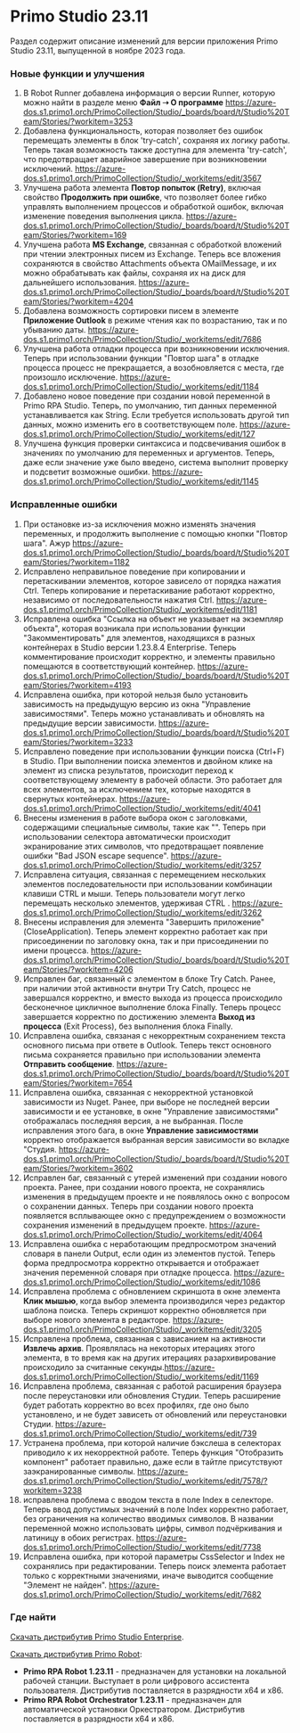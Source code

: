 # Primo Studio 23.11
Раздел содержит описание изменений для версии приложения Primo Studio 23.11, выпущенной в ноябре 2023 года.

### Новые функции и улучшения

1. В Robot Runner добавлена информация о версии Runner, которую можно найти в разделе меню **Файл ➝ О программе** https://azure-dos.s1.primo1.orch/PrimoCollection/Studio/_boards/board/t/Studio%20Team/Stories/?workitem=3253
2. Добавлена функциональность, которая позволяет без ошибок перемещать элементы в блок 'try-catch', сохраняя их логику работы. Теперь такая возможность также доступна для элемента 'try-catch', что  предотвращает аварийное завершение при возникновении исключений. https://azure-dos.s1.primo1.orch/PrimoCollection/Studio/_workitems/edit/3567
3. Улучшена работа элемента **Повтор попыток (Retry)**, включая свойство **Продолжить при ошибке**, что позволяет более гибко управлять выполнением процессов и обработкой ошибок, включая изменение поведения выполнения цикла. https://azure-dos.s1.primo1.orch/PrimoCollection/Studio/_boards/board/t/Studio%20Team/Stories/?workitem=169
4. Улучшена работа **MS Exchange**, связанная с обработкой вложений при чтении электронных писем из Exchange. Теперь все вложения сохраняются в свойство Attachments объекта OMailMessage, и их можно обрабатывать как файлы, сохраняя их на диск для дальнейшего использования. https://azure-dos.s1.primo1.orch/PrimoCollection/Studio/_boards/board/t/Studio%20Team/Stories/?workitem=4204
5. Добавлена возможность сортировки писем в элементе **Приложение Outlook** в режиме чтения как по возрастанию, так и по убыванию даты. https://azure-dos.s1.primo1.orch/PrimoCollection/Studio/_workitems/edit/7686
6. Улучшена работа отладки процесса при возникновении исключения. Теперь при использовании функции "Повтор шага" в отладке процесса процесс не прекращается, а возобновляется с места, где произошло исключение. https://azure-dos.s1.primo1.orch/PrimoCollection/Studio/_workitems/edit/1184
7. Добавлено новое поведение при создании новой переменной в Primo RPA Studio. Теперь, по умолчанию, тип данных переменной устанавливается как String. Если требуется использовать другой тип данных, можно изменить его в соответствующем поле. https://azure-dos.s1.primo1.orch/PrimoCollection/Studio/_workitems/edit/127
8. Улучшена функция проверки синтаксиса и подсвечивания ошибок в значениях по умолчанию для переменных и аргументов. Теперь, даже если значение уже было введено, система выполнит проверку и подсветит возможные ошибки. https://azure-dos.s1.primo1.orch/PrimoCollection/Studio/_workitems/edit/1145



### Исправленные ошибки 

1. При остановке из-за исключения можно изменять значения переменных, и продолжить выполнение с помощью кнопки "Повтор шага".  Ажур https://azure-dos.s1.primo1.orch/PrimoCollection/Studio/_boards/board/t/Studio%20Team/Stories/?workitem=1182
2. Исправлено неправильное поведение при копировании и перетаскивании элементов, которое зависело от порядка нажатия Ctrl. Теперь копирование и перетаскивание работают корректно, независимо от последовательности нажатия Ctrl. https://azure-dos.s1.primo1.orch/PrimoCollection/Studio/_workitems/edit/1181
3. Исправлена ошибка "Ссылка на объект не указывает на экземпляр объекта", которая возникала при использовании функции "Закомментировать" для элементов, находящихся в разных контейнерах в Studio версии 1.23.8.4 Enterprise. Теперь комментирование происходит корректно, и элементы правильно помещаются в соответствующий контейнер. https://azure-dos.s1.primo1.orch/PrimoCollection/Studio/_boards/board/t/Studio%20Team/Stories/?workitem=4193
4. Исправлена ошибка, при которой нельзя было установить зависимость на предыдущую версию из окна "Управление зависимостями". Теперь можно устанавливать и обновлять на предыдущие версии зависимости. https://azure-dos.s1.primo1.orch/PrimoCollection/Studio/_boards/board/t/Studio%20Team/Stories/?workitem=3233
5. Исправлено поведение при использовании функции поиска (Ctrl+F) в Studio. При выполнении поиска элементов и двойном клике на элемент из списка результатов, происходит переход к соответствующему элементу в рабочей области. Это работает для всех элементов, за исключением тех, которые находятся в свернутых контейнерах. https://azure-dos.s1.primo1.orch/PrimoCollection/Studio/_workitems/edit/4041
6. Внесены изменения в работе выбора окон с заголовками, содержащими специальные символы, такие как "". Теперь при использовании селектора автоматически происходит экранирование этих символов, что предотвращает появление ошибки "Bad JSON escape sequence". https://azure-dos.s1.primo1.orch/PrimoCollection/Studio/_workitems/edit/3257
7. Исправлена ситуация, связанная с перемещением нескольких элементов последовательности при использовании комбинации клавиши CTRL и мыши. Теперь пользователи могут легко перемещать несколько элементов, удерживая CTRL . https://azure-dos.s1.primo1.orch/PrimoCollection/Studio/_workitems/edit/3262
8. Внесены исправления для элемента "Завершить приложение" (CloseApplication). Теперь элемент корректно работает как при присоединении по заголовку окна, так и при присоединении по имени процесса. https://azure-dos.s1.primo1.orch/PrimoCollection/Studio/_boards/board/t/Studio%20Team/Stories/?workitem=4206
9. Исправлен баг, связанный с элементом в блоке Try Catch. Ранее, при наличии этой активности внутри Try Catch, процесс не завершался корректно, и вместо выхода из процесса происходило бесконечное цикличное выполнение блока Finally. Теперь  процесс завершается корректно по достижению элемента **Выход из процесса** (Exit Process), без выполнения блока Finally.
10. Исправлена ошибка, связаная с некорректным сохранением текста основного письма при ответе в Outlook. Теперь текст основного письма сохраняется правильно при использовании элемента **Отправить сообщение**. https://azure-dos.s1.primo1.orch/PrimoCollection/Studio/_boards/board/t/Studio%20Team/Stories/?workitem=7654
11. Исправлена ошибка, связанная с некорректной установкой зависимости из Nuget. Ранее, при выборе не последней версии зависимости и ее установке, в окне "Управление зависимостями" отображалась последняя версия, а не выбранная. После исправления этого бага, в окне **Управление зависимостями** корректно отображается выбранная версия зависимости во вкладке "Студия. https://azure-dos.s1.primo1.orch/PrimoCollection/Studio/_boards/board/t/Studio%20Team/Stories/?workitem=3602
12. Исправлен баг, связанный с утерей изменений при создании нового проекта. Ранее, при создании нового проекта, не сохранялись изменения в предыдущем проекте и не появлялось окно с вопросом о сохранении данных. Теперь при создании нового проекта появляется всплывающее окно с предупреждением о возможности сохранения изменений в предыдущем проекте. https://azure-dos.s1.primo1.orch/PrimoCollection/Studio/_workitems/edit/4064
13. Исправлена ошибка с неработающим предпросмотром значений словаря в панели Output, если один из элементов пустой. Теперь форма предпросмотра корректно открывается и отображает значения переменной словаря при отладке процесса. https://azure-dos.s1.primo1.orch/PrimoCollection/Studio/_workitems/edit/1086
14. Исправлена проблема с обновлением скриншота в окне элемента **Клик мышью**, когда выбор элемента производился через редактор шаблона поиска. Теперь скриншот корректно обновляется при выборе нового элемента в редакторе.
https://azure-dos.s1.primo1.orch/PrimoCollection/Studio/_workitems/edit/3205
15. Исправлена проблема, связанная с зависанием на активности **Извлечь архив**. Проявлялась на некоторых итерациях этого элемента, в то время как на других итерациях разархивирование происходило за считанные секунды.https://azure-dos.s1.primo1.orch/PrimoCollection/Studio/_workitems/edit/1169
16. Исправлена проблема, связанная с работой расширения браузера после переустановки или обновления Студии. Теперь расширение будет работать корректно во всех профилях, где оно было установлено, и не будет зависеть от обновлений или переустановки Студии. https://azure-dos.s1.primo1.orch/PrimoCollection/Studio/_workitems/edit/739
17. Устранена проблема, при которой наличие бэкслеша в селекторах приводило к их некорректной работе. Теперь функция "Отобразить компонент" работает правильно, даже если в тайтле присутствуют заэкранированные символы. https://azure-dos.s1.primo1.orch/PrimoCollection/Studio/_workitems/edit/7578/?workitem=3238
18. исправлена проблема с вводом текста в поле Index в селекторе. Теперь ввод допустимых значений в поле Index корректно работает, без ограничения на количество вводимых символов. В названии переменной можно использовать цифры, символ подчёркивания и латиницу в обоих регистрах. https://azure-dos.s1.primo1.orch/PrimoCollection/Studio/_workitems/edit/7738
19. Исправлена ошибка, при которой параметры CssSelector и Index не сохранялись при редактировании. Теперь поиск элемента работает только с корректными значениями, иначе выводится сообщение "Элемент не найден". https://azure-dos.s1.primo1.orch/PrimoCollection/Studio/_workitems/edit/7682


### Где найти
[Скачать дистрибутив Primo Studio Enterprise](https://disk.primo-rpa.ru/index.php/s/primo?path=%2FRelease%2FStudio).

[Скачать дистрибутив Primo Robot](https://disk.primo-rpa.ru/index.php/s/primo?path=%2FRelease%2FRobot):
* **Primo RPA Robot 1.23.11** - предназначен для установки на локальной рабочей станции. Выступает в роли цифрового ассистента пользователя. Дистрибутив поставляется в разрядности x64 и x86.
* **Primo RPA Robot Orchestrator 1.23.11** - предназначен для автоматической установки Оркестратором. Дистрибутив поставляется в разрядности x64 и x86.
